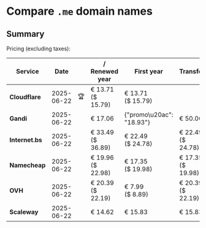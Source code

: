 # Compare `.me` domain names

## Summary

Pricing (excluding taxes):

| Service | Date |  | / Renewed year | First year | Transfer | Restoration |
|--|--|--|--|--|--|--|
| **Cloudflare** | 2025-06-22 | 🏆 | € 13.71<br>($ 15.79) | € 13.71<br>($ 15.79) |  |  |
| **Gandi** | 2025-06-22 |  | € 17.06 | {"promo\u20ac": "18.93"} | € 50.00 | € 102.32 |
| **Internet.bs** | 2025-06-22 |  | € 33.49<br>($ 36.89) | € 22.49<br>($ 24.78) | € 22.49<br>($ 24.78) | € 143.49<br>($ 158.09) |
| **Namecheap** | 2025-06-22 |  | € 19.96<br>($ 22.98) | € 17.35<br>($ 19.98) | € 17.35<br>($ 19.98) |  |
| **OVH** | 2025-06-22 |  | € 20.39<br>($ 22.19) | € 7.99<br>($ 8.89) | € 20.39<br>($ 22.19) |  |
| **Scaleway** | 2025-06-22 |  | € 14.62 | € 15.83 | € 15.83 | € 49.99 |
